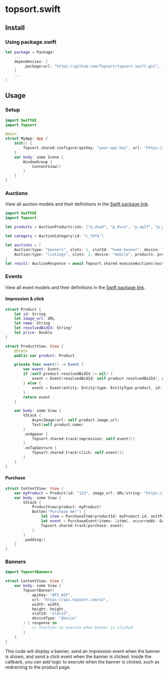 # topsort.swift

## Install

### Using package.swift

```swift
let package = Package(
    ...
    dependencies: [
        .package(url: "https://github.com/Topsort/topsort.swift.git", from: "1.0.0"),
    ]
    ...
)
```

## Usage

### Setup

```swift
import SwiftUI
import Topsort

@main
struct MyApp: App {
    init() {
        Topsort.shared.configure(apiKey: "your-api-key", url: "https://api.topsort.com")
    }
    var body: some Scene {
        WindowGroup {
            ContentView()
        }
    }
}
```

### Auctions

View all auction models and their definitions in the [Swift package link](https://github.com/Topsort/topsort.swift/blob/main/Sources/Topsort/Models/Auctions.swift).

```swift
import SwiftUI
import Topsort

let products = AuctionProducts(ids: ["p_dsad", "p_dvra", "p_oplf", "p_gjfo"])

let category = AuctionCategory(id: "c_fdfa")

let auctions = [
    Auction(type: "banners", slots: 1, slotId: "home-banner", device: "mobile", category: category),
    Auction(type: "listings", slots: 2, device: "mobile", products: products)
]
let result: AuctionResponse = await Topsort.shared.executeAuctions(auctions: auctions)

```

### Events

View all event models and their definitions in the [Swift package link](https://github.com/Topsort/topsort.swift/blob/main/Sources/Topsort/Models/Events.swift).

#### Impression & click

```swift
struct Product {
    let id: String
    let image_url: URL
    let name: String
    let resolvedBidId: String?
    let price: Double
}

struct ProductView: View {
    @State
    public var product: Product

    private func event() -> Event {
        var event: Event;
        if (self.product.resolvedBidId != nil) {
            event = Event(resolvedBidId: self.product.resolvedBidId!, occurredAt: Date.now)
        } else {
            event = Event(entity: Entity(type: EntityType.product, id: self.product.id), occurredAt: Date.now)
        }
        return event
    }

    var body: some View {
        VStack {
            AsyncImage(url: self.product.image_url)
            Text(self.product.name)
        }
        .onAppear {
            Topsort.shared.track(impression: self.event())
        }
        .onTapGesture {
            Topsort.shared.track(click: self.event())
        }
    }
}
```

#### Purchase

```swift
struct ContentView: View {
    var myProduct = Product(id: "123", image_url: URL(string: "https://loremflickr.com/640/480?lock=1234")!, name: "My Product", resolvedBidId: "123", price: 12.00)
    var body: some View {
        VStack {
            ProductView(product: myProduct)
            Button("Purchase me!") {
                let item = PurchaseItem(productId: myProduct.id, unitPrice: myProduct.price)
                let event = PurchaseEvent(items: [item], occurredAt: Date.now)
                Topsort.shared.track(purchase: event)
            }
        }
        .padding()
    }
}
```

### Banners

```swift
import TopsortBanners

struct ContentView: View {
    var body: some View {
        TopsortBanner(
            apiKey: "API_KEY",
            url: "https://api.topsort.com/v2",
            width: width,
            height: height,
            slotId: "slotId",
            deviceType: "device"
        ) { response in
            // function to execute when banner is clicked
        }
    }
}
```

This code will display a banner, send an impression event when the banner is shown, and send a click event when the banner is clicked. Inside the callback, you can add logic to execute when the banner is clicked, such as redirecting to the product page.
